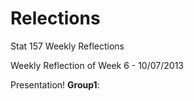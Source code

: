 Relections
==========

Stat 157 Weekly Reflections

Weekly Reflection of Week 6 - 10/07/2013

Presentation!
__Group1__:

